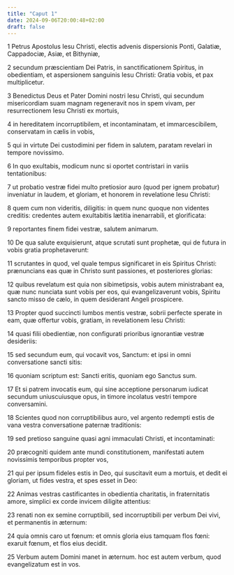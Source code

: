 ```yaml
---
title: "Caput 1"
date: 2024-09-06T20:00:48+02:00
draft: false
---
```



1 Petrus Apostolus Iesu Christi, electis advenis dispersionis Ponti, Galatiæ, Cappadociæ, Asiæ, et Bithyniæ,

2 secundum præscientiam Dei Patris, in sanctificationem Spiritus, in obedientiam, et aspersionem sanguinis Iesu Christi: Gratia vobis, et pax multiplicetur.

3 Benedictus Deus et Pater Domini nostri Iesu Christi, qui secundum misericordiam suam magnam regeneravit nos in spem vivam, per resurrectionem Iesu Christi ex mortuis,

4 in hereditatem incorruptibilem, et incontaminatam, et immarcescibilem, conservatam in cælis in vobis,

5 qui in virtute Dei custodimini per fidem in salutem, paratam revelari in tempore novissimo.

6 In quo exultabis, modicum nunc si oportet contristari in variis tentationibus:

7 ut probatio vestræ fidei multo pretiosior auro (quod per ignem probatur) inveniatur in laudem, et gloriam, et honorem in revelatione Iesu Christi:

8 quem cum non videritis, diligitis: in quem nunc quoque non videntes creditis: credentes autem exultabitis lætitia inenarrabili, et glorificata:

9 reportantes finem fidei vestræ, salutem animarum.

10 De qua salute exquisierunt, atque scrutati sunt prophetæ, qui de futura in vobis gratia prophetaverunt:

11 scrutantes in quod, vel quale tempus significaret in eis Spiritus Christi: prænuncians eas quæ in Christo sunt passiones, et posteriores glorias:

12 quibus revelatum est quia non sibimetipsis, vobis autem ministrabant ea, quæ nunc nunciata sunt vobis per eos, qui evangelizaverunt vobis, Spiritu sancto misso de cælo, in quem desiderant Angeli prospicere.

13 Propter quod succincti lumbos mentis vestræ, sobrii perfecte sperate in eam, quæ offertur vobis, gratiam, in revelationem Iesu Christi:

14 quasi filii obedientiæ, non configurati prioribus ignorantiæ vestræ desideriis:

15 sed secundum eum, qui vocavit vos, Sanctum: et ipsi in omni conversatione sancti sitis:

16 quoniam scriptum est: Sancti eritis, quoniam ego Sanctus sum.

17 Et si patrem invocatis eum, qui sine acceptione personarum iudicat secundum uniuscuiusque opus, in timore incolatus vestri tempore conversamini.

18 Scientes quod non corruptibilibus auro, vel argento redempti estis de vana vestra conversatione paternæ traditionis:

19 sed pretioso sanguine quasi agni immaculati Christi, et incontaminati:

20 præcogniti quidem ante mundi constitutionem, manifestati autem novissimis temporibus propter vos,

21 qui per ipsum fideles estis in Deo, qui suscitavit eum a mortuis, et dedit ei gloriam, ut fides vestra, et spes esset in Deo:

22 Animas vestras castificantes in obedientia charitatis, in fraternitatis amore, simplici ex corde invicem diligite attentius:

23 renati non ex semine corruptibili, sed incorruptibili per verbum Dei vivi, et permanentis in æternum:

24 quia omnis caro ut fœnum: et omnis gloria eius tamquam flos fœni: exaruit fœnum, et flos eius decidit.

25 Verbum autem Domini manet in æternum. hoc est autem verbum, quod evangelizatum est in vos.


